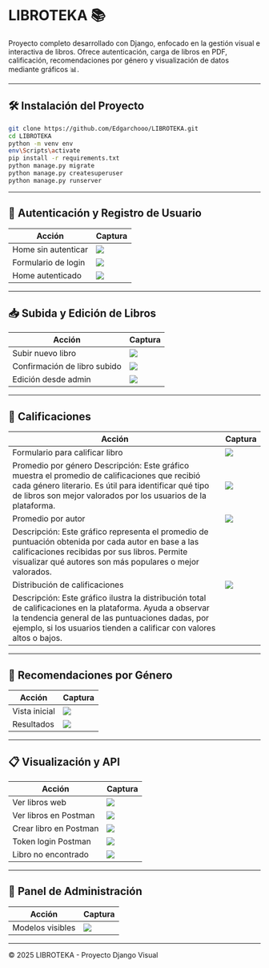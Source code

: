 
# LIBROTEKA 📚

Proyecto completo desarrollado con Django, enfocado en la gestión visual e interactiva de libros. Ofrece autenticación, carga de libros en PDF, calificación, recomendaciones por género y visualización de datos mediante gráficos 📊.

---

## 🛠 Instalación del Proyecto

```bash
git clone https://github.com/Edgarchooo/LIBROTEKA.git
cd LIBROTEKA
python -m venv env
env\Scripts\activate
pip install -r requirements.txt
python manage.py migrate
python manage.py createsuperuser
python manage.py runserver
```

---

## 🔐 Autenticación y Registro de Usuario

| Acción | Captura |
|-------|---------|
| Home sin autenticar | ![](captures/home_no_autenticado.jpg) |
| Formulario de login | ![](captures/formulario_login.jpg) |
| Home autenticado | ![](captures/home_autenticado.jpg) |

---

## 📥 Subida y Edición de Libros

| Acción | Captura |
|-------|---------|
| Subir nuevo libro | ![](captures/subir_libro_web.jpg) |
| Confirmación de libro subido | ![](captures/confirmacion_subida_libro.jpg) |
| Edición desde admin | ![](captures/admin_edicion_libro.jpg) |

---

## 🌟 Calificaciones

| Acción | Captura |
|-------|---------|
| Formulario para calificar libro | ![](captures/formulario_calificacion.jpg) |
| Promedio por género Descripción: Este gráfico muestra el promedio de calificaciones que recibió cada género literario. Es útil para identificar qué tipo de libros son mejor valorados por los usuarios de la plataforma.  | ![](captures/grafico_promedio_genero.jpg.jpg) 
| Promedio por autor | ![](captures/grafico_promedio_autor.jpg) 
Descripción: Este gráfico representa el promedio de puntuación obtenida por cada autor en base a las calificaciones recibidas por sus libros. Permite visualizar qué autores son más populares o mejor valorados. |
| Distribución de calificaciones | ![](captures/grafico_distribucion.jpg) 
Descripción: Este gráfico ilustra la distribución total de calificaciones en la plataforma. Ayuda a observar la tendencia general de las puntuaciones dadas, por ejemplo, si los usuarios tienden a calificar con valores altos o bajos. |

---

## 🧠 Recomendaciones por Género

| Acción | Captura |
|-------|---------|
| Vista inicial | ![](captures/recomendacion_genero.jpg) |
| Resultados | ![](captures/resultados_recomendaciones.jpg) |

---

## 📋 Visualización y API

| Acción | Captura |
|-------|---------|
| Ver libros web | ![](captures/lista_libros_web.jpg) |
| Ver libros en Postman | ![](captures/listar_libros_postman.jpg) |
| Crear libro en Postman | ![](captures/crear_libro_postman.jpg) |
| Token login Postman | ![](captures/login_postman.jpg) |
| Libro no encontrado | ![](captures/libro_no_encontrado.jpg) |

---

## 🔧 Panel de Administración

| Acción | Captura |
|-------|---------|
| Modelos visibles | ![](captures/panel_admin_modelos.jpg) |

---

© 2025 LIBROTEKA - Proyecto Django Visual
